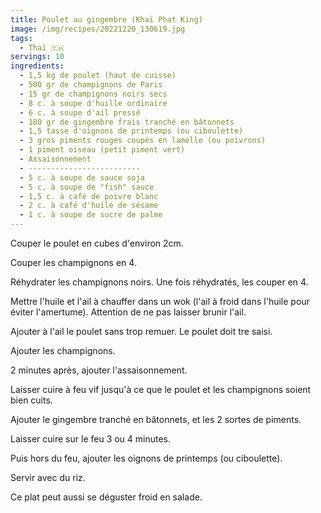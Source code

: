 ```yaml
---
title: Poulet au gingembre (Khaï Phat King)
image: /img/recipes/20221220_130619.jpg
tags:
  - Thaï 🇹🇭
servings: 10
ingredients:
  - 1,5 kg de poulet (haut de cuisse)
  - 500 gr de champignons de Paris
  - 15 gr de champignons noirs secs
  - 8 c. à soupe d'huille ordinaire
  - 6 c. à soupe d'ail pressé
  - 180 gr de gingembre frais tranché en bâtonnets
  - 1,5 tasse d'oignons de printemps (ou ciboulette)
  - 3 gros piments rouges coupés en lamelle (ou poivrons)
  - 1 piment oiseau (petit piment vert)
  - Assaisonnement
  - -------------------------
  - 5 c. à soupe de sauce soja
  - 5 c. à soupe de "fish" sauce
  - 1,5 c. à café de poivre blanc
  - 2 c. à café d'huile de sésame
  - 1 c. à soupe de sucre de palme
---
```

Couper le poulet en cubes d'environ 2cm.

Couper les champignons en 4.

Réhydrater les champignons noirs. Une fois réhydratés, les couper en 4.

Mettre l'huile et l'ail à chauffer dans un wok (l'ail à froid dans l'huile pour éviter l'amertume). Attention de ne pas laisser brunir l'ail.

Ajouter à l'ail le poulet sans trop remuer. Le poulet doit tre saisi.

Ajouter les champignons.

2 minutes après, ajouter l'assaisonnement.

Laisser cuire à feu vif jusqu'à ce que le poulet et les champignons soient bien cuits.

Ajouter le gingembre tranché en bâtonnets, et les 2 sortes de piments.

Laisser cuire sur le feu 3 ou 4 minutes.

Puis hors du feu, ajouter les oignons de printemps (ou ciboulette).

Servir avec du riz.

Ce plat peut aussi se déguster froid en salade.